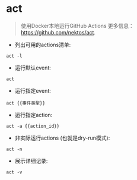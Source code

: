 # act

> 使用Docker本地运行GitHub Actions
> 更多信息：<https://github.com/nektos/act>.

- 列出可用的actions清单:

`act -l`

- 运行默认event:

`act`

- 运行指定event:

`act {{事件类型}}`

- 运行指定action:

`act -a {{action_id}}`

- 非实际运行actions (也就是dry-run模式):

`act -n`

- 展示详细记录:

`act -v`
